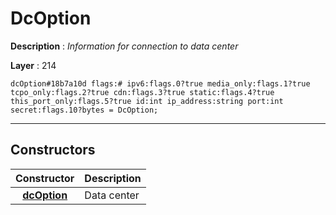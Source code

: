 # DcOption

**Description** : *Information for connection to data center*

**Layer** : 214

```tl
dcOption#18b7a10d flags:# ipv6:flags.0?true media_only:flags.1?true tcpo_only:flags.2?true cdn:flags.3?true static:flags.4?true this_port_only:flags.5?true id:int ip_address:string port:int secret:flags.10?bytes = DcOption;
```

---

## Constructors

| Constructor | Description |
| :---: | :--- |
| [**dcOption**](constructor/dcOption) | Data center |